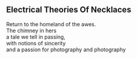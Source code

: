 Electrical Theories Of Necklaces
--------------------------------
Return to the homeland of the awes.  
The chimney in hers  
a tale we tell in passing,  
with notions of sincerity  
and a passion for photography and photography  
